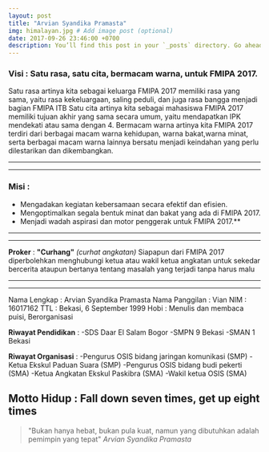 ```yaml
---
layout: post
title: "Arvian Syandika Pramasta"
img: himalayan.jpg # Add image post (optional)
date: 2017-09-26 23:46:00 +0700
description: You’ll find this post in your `_posts` directory. Go ahead and edit it and re-build the site to see your changes. # Add post description (optional)
---
```

### Visi : Satu rasa, satu cita, bermacam warna, untuk FMIPA 2017.

Satu rasa artinya kita sebagai keluarga FMIPA 2017 memiliki rasa yang sama, yaitu rasa kekeluargaan, saling peduli, dan juga rasa bangga menjadi bagian FMIPA ITB
Satu cita artinya kita sebagai mahasiswa FMIPA 2017 memiliki tujuan akhir yang sama secara umum, yaitu mendapatkan IPK mendekati atau sama dengan 4.
Bermacam warna artinya kita FMIPA 2017 terdiri dari berbagai macam warna kehidupan, warna bakat,warna minat, serta berbagai macam warna lainnya bersatu menjadi keindahan yang perlu dilestarikan dan dikembangkan.

----
----

### Misi : 
- Mengadakan kegiatan kebersamaan secara efektif dan efisien.
- Mengoptimalkan segala bentuk minat dan bakat yang ada di FMIPA 2017.
- Menjadi wadah aspirasi dan motor penggerak untuk FMIPA 2017.**

----
----
         
**Proker** : **"Curhang"** *(curhat angkatan)* 
Siapapun dari FMIPA 2017 diperbolehkan menghubungi ketua atau wakil ketua angkatan untuk sekedar bercerita ataupun bertanya tentang masalah yang terjadi tanpa harus malu

----
----

Nama Lengkap      : Arvian Syandika Pramasta
Nama Panggilan    : Vian
NIM               : 16017162
TTL               : Bekasi, 6 September 1999
Hobi              : Menulis dan membaca puisi, Berorganisasi

**Riwayat Pendidikan** :
-SDS Daar El Salam Bogor
-SMPN 9 Bekasi
-SMAN 1 Bekasi

**Riwayat Organisasi** : 
-Pengurus OSIS bidang jaringan komunikasi (SMP)
-Ketua Ekskul Paduan Suara (SMP)
-Pengurus OSIS bidang budi pekerti (SMA)
-Ketua Angkatan Ekskul Paskibra (SMA)
-Wakil ketua OSIS (SMA)

## Motto Hidup : Fall down seven times, get up eight times

>"Bukan hanya hebat, bukan pula kuat, namun yang dibutuhkan adalah pemimpin yang tepat" <cite>Arvian Syandika Pramasta</cite>



